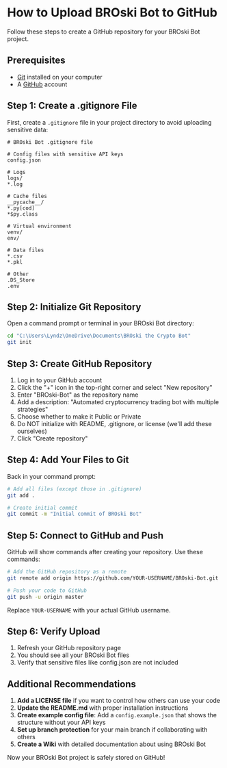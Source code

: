 # How to Upload BROski Bot to GitHub

Follow these steps to create a GitHub repository for your BROski Bot project.

## Prerequisites
- [Git](https://git-scm.com/downloads) installed on your computer
- A [GitHub](https://github.com/) account

## Step 1: Create a .gitignore File

First, create a `.gitignore` file in your project directory to avoid uploading sensitive data:

```
# BROski Bot .gitignore file

# Config files with sensitive API keys
config.json

# Logs
logs/
*.log

# Cache files
__pycache__/
*.py[cod]
*$py.class

# Virtual environment
venv/
env/

# Data files
*.csv
*.pkl

# Other
.DS_Store
.env
```

## Step 2: Initialize Git Repository

Open a command prompt or terminal in your BROski Bot directory:

```bash
cd "C:\Users\Lyndz\OneDrive\Documents\BROski the Crypto Bot"
git init
```

## Step 3: Create GitHub Repository

1. Log in to your GitHub account
2. Click the "+" icon in the top-right corner and select "New repository"
3. Enter "BROski-Bot" as the repository name
4. Add a description: "Automated cryptocurrency trading bot with multiple strategies"
5. Choose whether to make it Public or Private
6. Do NOT initialize with README, .gitignore, or license (we'll add these ourselves)
7. Click "Create repository"

## Step 4: Add Your Files to Git

Back in your command prompt:

```bash
# Add all files (except those in .gitignore)
git add .

# Create initial commit
git commit -m "Initial commit of BROski Bot"
```

## Step 5: Connect to GitHub and Push

GitHub will show commands after creating your repository. Use these commands:

```bash
# Add the GitHub repository as a remote
git remote add origin https://github.com/YOUR-USERNAME/BROski-Bot.git

# Push your code to GitHub
git push -u origin master
```

Replace `YOUR-USERNAME` with your actual GitHub username.

## Step 6: Verify Upload

1. Refresh your GitHub repository page
2. You should see all your BROski Bot files
3. Verify that sensitive files like config.json are not included

## Additional Recommendations

1. **Add a LICENSE file** if you want to control how others can use your code
2. **Update the README.md** with proper installation instructions
3. **Create example config file**: Add a `config.example.json` that shows the structure without your API keys
4. **Set up branch protection** for your main branch if collaborating with others
5. **Create a Wiki** with detailed documentation about using BROski Bot

Now your BROski Bot project is safely stored on GitHub!
